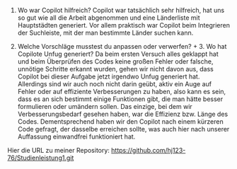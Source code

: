 1. Wo war Copilot hilfreich?
Copilot war tatsächlich sehr hilfreich, hat uns so gut wie all die Arbeit abgenommen und eine Länderliste mit Hauptstädten generiert. 
Vor allem praktisch war Copilot beim Integrieren der Suchleiste, mit der man bestimmte Länder suchen kann.

2. Welche Vorschläge musstest du anpassen oder verwerfen? + 3. Wo hat Copilote Unfug generiert?
Da beim ersten Versuch alles geklappt hat und beim Überprüfen des Codes keine großen Fehler oder falsche, unnötige Schritte erkannt wurden, gehen wir nicht davon aus, dass Copilot bei dieser Aufgabe jetzt irgendwo Unfug generiert hat. Allerdings sind wir auch noch nicht darin geübt, aktiv ein Auge auf Fehler oder auf effiziente Verbesserungen zu haben, also kann es sein, dass es an sich bestimmt einige Funktionen gibt, die man hätte besser formulieren oder umändern sollen. Das einzige, bei dem wir Verbesserungsbedarf gesehen haben, war die Effizienz bzw. Länge des Codes. Dementsprechend haben wir den Copilot nach einem kürzeren Code gefragt, der dasselbe erreichen sollte, was auch hier nach unserer Auffassung einwandfrei funktioniert hat.

Hier die URL zu meiner Repository: https://github.com/hj123-76/Studienleistung1.git